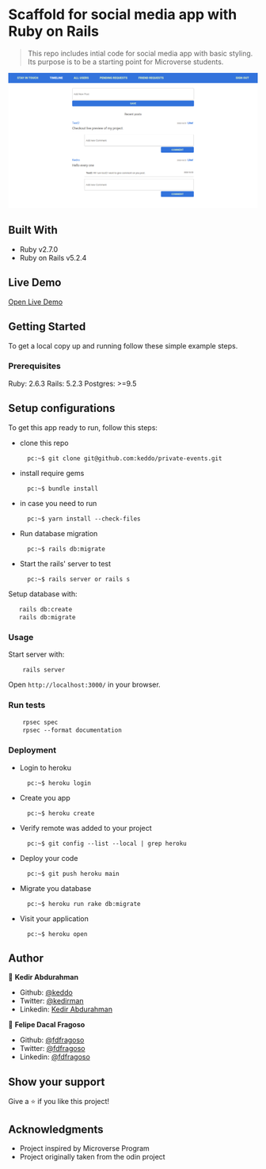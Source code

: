 # Scaffold for social media app with Ruby on Rails

> This repo includes intial code for social media app with basic styling. Its purpose is to be a starting point for Microverse students.

![screenshot](./app_screenshot.png)

## Built With

- Ruby v2.7.0
- Ruby on Rails v5.2.4

## Live Demo
[Open Live Demo](https://safe-headland-61563.herokuapp.com/)


## Getting Started

To get a local copy up and running follow these simple example steps.

### Prerequisites

Ruby: 2.6.3
Rails: 5.2.3
Postgres: >=9.5

## Setup configurations

To get this app ready to run, follow this steps:

* clone this repo

        pc:~$ git clone git@github.com:keddo/private-events.git

* install require gems

        pc:~$ bundle install
* in case you need to run

        pc:~$ yarn install --check-files
* Run database migration

        pc:~$ rails db:migrate

* Start the rails' server to test

        pc:~$ rails server or rails s

Setup database with:

```
   rails db:create
   rails db:migrate
```

### Usage

Start server with:

```
    rails server
```

Open `http://localhost:3000/` in your browser.

### Run tests

```
    rpsec spec
    rpsec --format documentation
```

### Deployment
* Login to heroku

        pc:~$ heroku login
* Create you app

        pc:~$ heroku create
* Verify remote was added to your project

        pc:~$ git config --list --local | grep heroku

* Deploy your code

        pc:~$ git push heroku main
* Migrate you database

        pc:~$ heroku run rake db:migrate
* Visit your application

        pc:~$ heroku open


## Author

👤 **Kedir Abdurahman**
- Github: [@keddo](https://github.com/keddo)
- Twitter: [@kedirman](https://twitter.com/kedirman)
- Linkedin: [Kedir Abdurahman](https://linkedin.com/in/kedirabdurahman/) 


👤 **Felipe Dacal Fragoso**

- Github: [@fdfragoso](https://github.com/fdfragoso)
- Twitter: [@fdfragoso](https://twitter.com/fdfragoso)
- Linkedin: [@fdfragoso](https://www.linkedin.com/in/fdfragoso/)

## Show your support

Give a ⭐️ if you like this project!

## Acknowledgments

- Project inspired by Microverse Program
- Project originally taken from the odin project